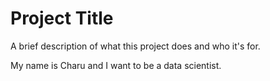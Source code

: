 
# Project Title

A brief description of what this project does and who it's for.

My name is Charu and I want to be a data scientist.
